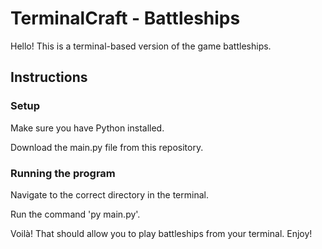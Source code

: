# TerminalCraft - Battleships

Hello! This is a terminal-based version of the game battleships.

## Instructions

### Setup

Make sure you have Python installed.

Download the main.py file from this repository.

### Running the program

Navigate to the correct directory in the terminal.

Run the command 'py main.py'.

Voilà! That should allow you to play battleships from your terminal. Enjoy!

